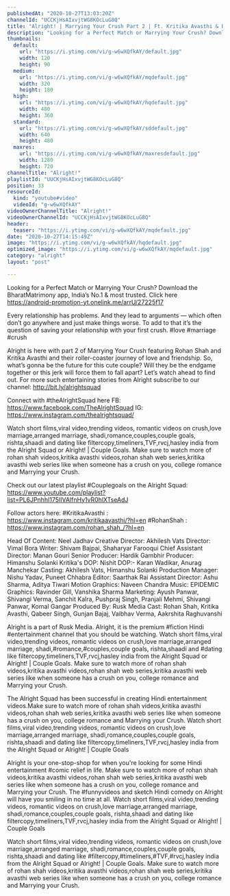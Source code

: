 ```yaml
---
publishedAt: "2020-10-27T13:03:20Z"
channelId: "UCCKjHsAIxvjtWG8KOcLuG8Q"
title: "Alright! | Marrying Your Crush Part 2 | Ft. Kritika Avasthi & Rohan Shah"
description: "Looking for a Perfect Match or Marrying Your Crush? Download the BharatMatrimony app, India’s No.1 & most trusted. Click here https://android-promotion-yt.onelink.me/arrU/27225f17\n\nEvery relationship has problems. And they lead to arguments — which often don’t go anywhere and just make things worse. To add to that it’s the question of saving your relationship with your first crush. #love #marriage #crush\n\nAlright is here with part 2 of Marrying Your Crush featuring Rohan Shah and Kritika Avasthi and their roller-coaster journey of love and friendship. So, what’s gonna be the future for this cute couple? Will they be the endgame together or this jerk will force them to fall apart? Let’s watch ahead to find out. For more such entertaining stories from Alright subscribe to our channel: http://bit.ly/alrightsquad\n\nConnect with #theAlrightSquad here\nFB: https://www.facebook.com/TheAlrightSquad\nIG: https://www.instagram.com/thealrightsquad/\n\nWatch short films,viral video,trending videos, romantic videos on crush,love marriage,arranged marriage, shadi,romance,couples,couple goals, rishta,shaadi and dating like filtercopy,timeliners,TVF,rvcj,hasley india from the Alright Squad or Alright! | Couple Goals. Make sure to watch more of rohan shah videos,kritika avasthi videos,rohan shah web series,kritika avasthi web series like when someone has a crush on you, college romance and Marrying your Crush.\n\nCheck out our latest playlist #Couplegoals on the Alright Squad: https://www.youtube.com/playlist?list=PL6JPnhhI175lIVAlfnHy1vR0hlXTseAdJ\n\nFollow actors here:\n#KritikaAvasthi : https://www.instagram.com/kritikaavasthi/?hl=en\n#RohanShah : https://www.instagram.com/rohan_shah_/?hl=en\n\nHead Of Content: Neel Jadhav \nCreative Director: Akhilesh Vats\nDirector: Vimal Bora\nWriter: Shivam Bajpai, Shaharyar Farooqui\nChief Assistant Director: Manan Gouri\nSenior Producer: Hardik Gambhir\nProducer: Himanshu Solanki\nKritika's DOP: Nishit\nDOP:- Karan Wadikar, Anurag Manchekar\nCasting: Akhilesh Vats, Himanshu Solanki\nProduction Manager: Nishu Yadav, Puneet Chhabra\nEditor: Saarthak Rai\nAssistant Director: Ashu Sharma, Aditya Tiwari\nMotion Graphics: Naveen Chandra \nMusic: EPIDEMIC \nGraphics: Ravinder Gill, Vanshika Sharma\nMarketing: Ayush Panwar, Shivangi Verma, Sanchit Kalra, Pushpraj Singh, Pranjali Mehmi, Shivangi Panwar, Komal Gangar\nProduced By: Rusk Media \nCast: Rohan Shah, Kritika Avasthi, Qabeer Singh, Gunjan Bajaj, Vaibhav Verma, Aakrshita Raghuvanshi\n\nAlright is a part of Rusk Media. Alright, it is the premium #fiction Hindi #entertainment channel that you should be watching. Watch short films,viral video,trending videos, romantic videos on crush,love marriage,arranged marriage, shadi,#romance,#couples,couple goals, rishta,shaadi and #dating like filtercopy,timeliners,TVF,rvcj,hasley india from the Alright Squad or Alright! | Couple Goals. Make sure to watch more of rohan shah videos,kritika avasthi videos,rohan shah web series,kritika avasthi web series like when someone has a crush on you, college romance and Marrying your Crush.\n\nThe Alright Squad has been successful in creating Hindi entertainment videos.Make sure to watch more of rohan shah videos,kritika avasthi videos,rohan shah web series,kritika avasthi web series like when someone has a crush on you, college romance and Marrying your Crush. Watch short films,viral video,trending videos, romantic videos on crush,love marriage,arranged marriage, shadi,romance,couples,couple goals, rishta,shaadi and dating like filtercopy,timeliners,TVF,rvcj,hasley india from the Alright Squad or Alright! | Couple Goals\n\nAlright is your one-stop-shop for when you're looking for some Hindi entertainment #comic relief in life. Make sure to watch more of rohan shah videos,kritika avasthi videos,rohan shah web series,kritika avasthi web series like when someone has a crush on you, college romance and Marrying your Crush. The #funnyvideos and sketch Hindi comedy on Alright will have you smiling in no time at all. Watch short films,viral video,trending videos, romantic videos on crush,love marriage,arranged marriage, shadi,romance,couples,couple goals, rishta,shaadi and dating like filtercopy,timeliners,TVF,rvcj,hasley india from the Alright Squad or Alright! | Couple Goals\n\nWatch short films,viral video,trending videos, romantic videos on crush,love marriage,arranged marriage, shadi,romance,couples,couple goals, rishta,shaadi and dating like #filtercopy,#timeliners,#TVF,#rvcj,hasley india from the Alright Squad or Alright! | Couple Goals. Make sure to watch more of rohan shah videos,kritika avasthi videos,rohan shah web series,kritika avasthi web series like when someone has a crush on you, college romance and Marrying your Crush."
thumbnails:
  default:
    url: "https://i.ytimg.com/vi/g-w6wXQfkAY/default.jpg"
    width: 120
    height: 90
  medium:
    url: "https://i.ytimg.com/vi/g-w6wXQfkAY/mqdefault.jpg"
    width: 320
    height: 180
  high:
    url: "https://i.ytimg.com/vi/g-w6wXQfkAY/hqdefault.jpg"
    width: 480
    height: 360
  standard:
    url: "https://i.ytimg.com/vi/g-w6wXQfkAY/sddefault.jpg"
    width: 640
    height: 480
  maxres:
    url: "https://i.ytimg.com/vi/g-w6wXQfkAY/maxresdefault.jpg"
    width: 1280
    height: 720
channelTitle: "Alright!"
playlistId: "UUCKjHsAIxvjtWG8KOcLuG8Q"
position: 33
resourceId:
  kind: "youtube#video"
  videoId: "g-w6wXQfkAY"
videoOwnerChannelTitle: "Alright!"
videoOwnerChannelId: "UCCKjHsAIxvjtWG8KOcLuG8Q"
header:
  teaser: "https://i.ytimg.com/vi/g-w6wXQfkAY/mqdefault.jpg"
date: "2020-10-27T14:15:49Z"
image: "https://i.ytimg.com/vi/g-w6wXQfkAY/hqdefault.jpg"
optimized_image: "https://i.ytimg.com/vi/g-w6wXQfkAY/mqdefault.jpg"
category: "alright"
layout: "post"

---
```

Looking for a Perfect Match or Marrying Your Crush? Download the BharatMatrimony app, India’s No.1 & most trusted. Click here https://android-promotion-yt.onelink.me/arrU/27225f17

Every relationship has problems. And they lead to arguments — which often don’t go anywhere and just make things worse. To add to that it’s the question of saving your relationship with your first crush. #love #marriage #crush

Alright is here with part 2 of Marrying Your Crush featuring Rohan Shah and Kritika Avasthi and their roller-coaster journey of love and friendship. So, what’s gonna be the future for this cute couple? Will they be the endgame together or this jerk will force them to fall apart? Let’s watch ahead to find out. For more such entertaining stories from Alright subscribe to our channel: http://bit.ly/alrightsquad

Connect with #theAlrightSquad here
FB: https://www.facebook.com/TheAlrightSquad
IG: https://www.instagram.com/thealrightsquad/

Watch short films,viral video,trending videos, romantic videos on crush,love marriage,arranged marriage, shadi,romance,couples,couple goals, rishta,shaadi and dating like filtercopy,timeliners,TVF,rvcj,hasley india from the Alright Squad or Alright! | Couple Goals. Make sure to watch more of rohan shah videos,kritika avasthi videos,rohan shah web series,kritika avasthi web series like when someone has a crush on you, college romance and Marrying your Crush.

Check out our latest playlist #Couplegoals on the Alright Squad: https://www.youtube.com/playlist?list=PL6JPnhhI175lIVAlfnHy1vR0hlXTseAdJ

Follow actors here:
#KritikaAvasthi : https://www.instagram.com/kritikaavasthi/?hl=en
#RohanShah : https://www.instagram.com/rohan_shah_/?hl=en

Head Of Content: Neel Jadhav 
Creative Director: Akhilesh Vats
Director: Vimal Bora
Writer: Shivam Bajpai, Shaharyar Farooqui
Chief Assistant Director: Manan Gouri
Senior Producer: Hardik Gambhir
Producer: Himanshu Solanki
Kritika's DOP: Nishit
DOP:- Karan Wadikar, Anurag Manchekar
Casting: Akhilesh Vats, Himanshu Solanki
Production Manager: Nishu Yadav, Puneet Chhabra
Editor: Saarthak Rai
Assistant Director: Ashu Sharma, Aditya Tiwari
Motion Graphics: Naveen Chandra 
Music: EPIDEMIC 
Graphics: Ravinder Gill, Vanshika Sharma
Marketing: Ayush Panwar, Shivangi Verma, Sanchit Kalra, Pushpraj Singh, Pranjali Mehmi, Shivangi Panwar, Komal Gangar
Produced By: Rusk Media 
Cast: Rohan Shah, Kritika Avasthi, Qabeer Singh, Gunjan Bajaj, Vaibhav Verma, Aakrshita Raghuvanshi

Alright is a part of Rusk Media. Alright, it is the premium #fiction Hindi #entertainment channel that you should be watching. Watch short films,viral video,trending videos, romantic videos on crush,love marriage,arranged marriage, shadi,#romance,#couples,couple goals, rishta,shaadi and #dating like filtercopy,timeliners,TVF,rvcj,hasley india from the Alright Squad or Alright! | Couple Goals. Make sure to watch more of rohan shah videos,kritika avasthi videos,rohan shah web series,kritika avasthi web series like when someone has a crush on you, college romance and Marrying your Crush.

The Alright Squad has been successful in creating Hindi entertainment videos.Make sure to watch more of rohan shah videos,kritika avasthi videos,rohan shah web series,kritika avasthi web series like when someone has a crush on you, college romance and Marrying your Crush. Watch short films,viral video,trending videos, romantic videos on crush,love marriage,arranged marriage, shadi,romance,couples,couple goals, rishta,shaadi and dating like filtercopy,timeliners,TVF,rvcj,hasley india from the Alright Squad or Alright! | Couple Goals

Alright is your one-stop-shop for when you're looking for some Hindi entertainment #comic relief in life. Make sure to watch more of rohan shah videos,kritika avasthi videos,rohan shah web series,kritika avasthi web series like when someone has a crush on you, college romance and Marrying your Crush. The #funnyvideos and sketch Hindi comedy on Alright will have you smiling in no time at all. Watch short films,viral video,trending videos, romantic videos on crush,love marriage,arranged marriage, shadi,romance,couples,couple goals, rishta,shaadi and dating like filtercopy,timeliners,TVF,rvcj,hasley india from the Alright Squad or Alright! | Couple Goals

Watch short films,viral video,trending videos, romantic videos on crush,love marriage,arranged marriage, shadi,romance,couples,couple goals, rishta,shaadi and dating like #filtercopy,#timeliners,#TVF,#rvcj,hasley india from the Alright Squad or Alright! | Couple Goals. Make sure to watch more of rohan shah videos,kritika avasthi videos,rohan shah web series,kritika avasthi web series like when someone has a crush on you, college romance and Marrying your Crush.